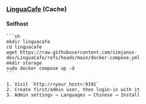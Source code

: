 ### [LinguaCafe](https://github.com/simjanos-dev/LinguaCafe) (Cache)

#### Selfhost

````{tab} Docker compose [^1]
```sh
mkdir linguacafe
cd linguacafe
wget https://raw.githubusercontent.com/simjanos-dev/LinguaCafe/refs/heads/main/docker-compose.yml
mkdir storage
sudo docker compose up -d
```

1. Visit `http://<your_host>:9191`
2. Create first/admin user, then login-in with it
3. Admin settings → Languages → Chinese → Install
````

[^1]: [Updating to the latest version](https://github.com/simjanos-dev/LinguaCafe#updating-to-the-latest-version)
[^2]: [Importing dictionaries](https://github.com/simjanos-dev/LinguaCafe/wiki/2.-Setup#importing-dictionaries)